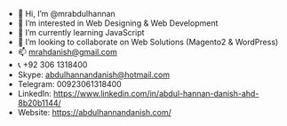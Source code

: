 - 👋 Hi, I’m @mrabdulhannan
- 👀 I’m interested in Web Designing & Web Development
- 🌱 I’m currently learning JavaScript
- 💞️ I’m looking to collaborate on Web Solutions (Magento2 & WordPress)
- 📫 mrahdanish@gmail.com 
- 📞 +92 306 1318400
- Skype: abdulhannandanish@hotmail.com
- Telegram: 00923061318400
- LinkedIn: https://www.linkedin.com/in/abdul-hannan-danish-ahd-8b20b1144/
- Website: https://abdulhannandanish.com/

<!---
mrabdulhannan/mrabdulhannan is a ✨ special ✨ repository because its `README.md` (this file) appears on your GitHub profile.
You can click the Preview link to take a look at your changes.
--->
